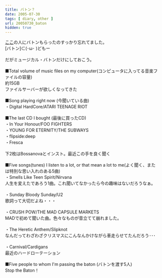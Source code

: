 ```yaml
---
title: バトン？
date: 2005-07-30
tags: [ diary, other ]
url: 20050730_baton
hidden: true
---
```

<a href="http://yaplog.jp/u-joker/">ここ</a>の人にバトンもらったのすっかり忘れてました。<br />
[バトン]⊂(･ω･ )どもー<br />
<br />
だがミュージカル・バトンだけにしておこう。<br />
<br />
■Total volume of music files on my computer(コンピュータに入ってる音楽ファイルの容量)<br />
約15GB<br />
ファイルサーバーが欲しくなってきた<br />
<br />
■Song playing right now (今聞いている曲)<br />
・Digital HardCore/ATARI TEENAGE RIOT<br />
<br />
■The last CD I bought (最後に買ったCD)<br />
・In Your Honour/FOO FIGHTERS<br />
・YOUNG FOR ETERNITY/THE SUBWAYS<br />
・flipside:deep<br />
・Fresca<br />
<br />
下2枚はBossanovaとインスト。最近この手を良く聞く<br />
<br />
■Five songs(tunes) I listen to a lot, or that mean a lot to me(よく聞く、または特別な思い入れのある5曲)<br />
・Smells Like Teen Spirit/Nirvana<br />
人生を変えたであろう1曲。これ聞いてなかったら今の趣味はないだろうなぁ。<br />
<br />
・Sunday Bloody Sunday/U2<br />
歌詞って大切だよね・・・<br />
<br />
・CRUSH POW/THE MAD CAPSULE MARKETS<br />
MADで初めて聞いた曲。色々なものが音立てて崩れました。<br />
<br />
・The Heretic Anthem/Slipknot<br />
なんだってわざわざクリスマスにこんなんかけながら車走らせてたんだろう･･･<br />
<br />
・Carnival/Cardigans<br />
最近のハードローテーション<br />
<br />
■Five people to whom I'm passing the baton (バトンを渡す5人)<br />
Stop the Baton！

